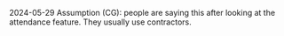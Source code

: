 2024-05-29
Assumption (CG): people are saying this after looking at the attendance feature. They usually use contractors.